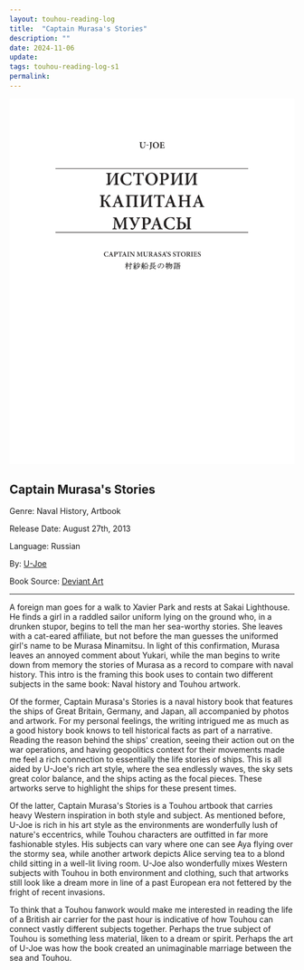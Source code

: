```yaml
---
layout: touhou-reading-log
title:  "Captain Murasa's Stories"
description: ""
date: 2024-11-06
update: 
tags: touhou-reading-log-s1
permalink:
---
```

![Captain Murasa's Stories.png](/images/indexes-extras/touhou-reading-log/S1/06/cover.png)
## Captain Murasa's Stories
Genre: Naval History, Artbook

Release Date: August 27th, 2013

Language: Russian

By: [U-Joe](https://www.deviantart.com/u-joe)

Book Source: [Deviant Art](https://www.deviantart.com/u-joe/art/Captain-Murasa-s-stories-396219254)
- - -

A foreign man goes for a walk to Xavier Park and rests at Sakai Lighthouse. He finds a girl in a raddled sailor uniform lying on the ground who, in a drunken stupor, begins to tell the man her sea-worthy stories. She leaves with a cat-eared affiliate, but not before the man guesses the uniformed girl's name to be Murasa Minamitsu. In light of this confirmation, Murasa leaves an annoyed comment about Yukari, while the man begins to write down from memory the stories of Murasa as a record to compare with naval history. This intro is the framing this book uses to contain two different subjects in the same book: Naval history and Touhou artwork.

Of the former, Captain Murasa's Stories is a naval history book that features the ships of Great Britain, Germany, and Japan, all accompanied by photos and artwork. For my personal feelings, the writing intrigued me as much as a good history book knows to tell historical facts as part of a narrative. Reading the reason behind the ships' creation, seeing their action out on the war operations, and having geopolitics context for their movements made me feel a rich connection to essentially the life stories of ships. This is all aided by U-Joe's rich art style, where the sea endlessly waves, the sky sets great color balance, and the ships acting as the focal pieces. These artworks serve to highlight the ships for these present times.

Of the latter, Captain Murasa's Stories is a Touhou artbook that carries heavy Western inspiration in both style and subject. As mentioned before, U-Joe is rich in his art style as the environments are wonderfully lush of nature's eccentrics, while Touhou characters are outfitted in far more fashionable styles. His subjects can vary where one can see Aya flying over the stormy sea, while another artwork depicts Alice serving tea to a blond child sitting in a well-lit living room. U-Joe also wonderfully mixes Western subjects with Touhou in both environment and clothing, such that artworks still look like a dream more in line of a past European era not fettered by the fright of recent invasions.

To think that a Touhou fanwork would make me interested in reading the life of a British air carrier for the past hour is indicative of how Touhou can connect vastly different subjects together. Perhaps the true subject of Touhou is something less material, liken to a dream or spirit. Perhaps the art of U-Joe was how the book created an unimaginable marriage between the sea and Touhou.